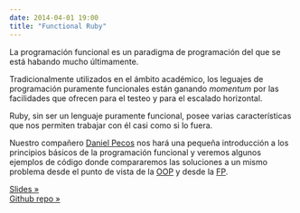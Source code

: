 ```yaml
---
date: 2014-04-01 19:00
title: "Functional Ruby"
---
```


La programación funcional es un paradigma de programación del que se está habando mucho últimamente.

Tradicionalmente utilizados en el ámbito académico, los leguajes de programación puramente funcionales están ganando _momentum_ por las facilidades que ofrecen para el testeo y para el escalado horizontal.

Ruby, sin ser un lenguaje puramente funcional, posee varias características que nos permiten trabajar con él casi como si lo fuera.

Nuestro compañero [Daniel Pecos](https://twitter.com/danielpecos) nos hará una pequeña introducción a los principios básicos de la programación funcional y veremos algunos ejemplos de código donde compararemos las soluciones a un mismo problema desde el punto de vista de la [OOP](http://en.wikipedia.org/wiki/Object-oriented_programming) y desde la [FP](http://en.wikipedia.org/wiki/Functional_programming).

[Slides »](http://www.slideshare.net/dpecos/20140401-oopfp-presentacion-33034962)  
[Github repo »](https://github.com/valenciarb/functional-programming)
